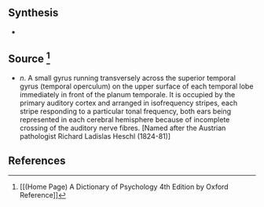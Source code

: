 ## Synthesis
- 
## Source [^1]
- $n$. A small gyrus running transversely across the superior temporal gyrus (temporal operculum) on the upper surface of each temporal lobe immediately in front of the planum temporale. It is occupied by the primary auditory cortex and arranged in isofrequency stripes, each stripe responding to a particular tonal frequency, both ears being represented in each cerebral hemisphere because of incomplete crossing of the auditory nerve fibres. \[Named after the Austrian pathologist Richard Ladislas Heschl (1824-81)]
## References

[^1]: [[(Home Page) A Dictionary of Psychology 4th Edition by Oxford Reference]]
